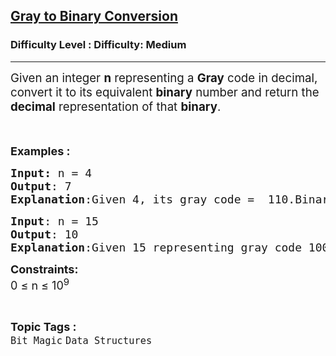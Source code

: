 <h2><a href="https://www.geeksforgeeks.org/problems/gray-to-binary-equivalent-1587115620/1">Gray to Binary Conversion</a></h2><h3>Difficulty Level : Difficulty: Medium</h3><hr><div class="problems_problem_content__Xm_eO"><p><span style="font-size: 14pt;">Given an integer <strong>n</strong> representing a <strong>Gray</strong> code in decimal, convert it to its equivalent <strong>binary</strong> number and return the <strong>decimal</strong> representation of that <strong>binary</strong>.</span></p>
<p><span style="font-size: 18px;"><img src="https://media.geeksforgeeks.org/img-practice/ScreenShot2021-08-27at10-1630039200.png" alt="">&nbsp;</span></p>
<p><span style="font-size: 18px;"><strong>Examples :</strong></span></p>
<pre><span style="font-size: 18px;"><strong>Input: </strong>n = 4
<strong>Output</strong>: 7
<strong>Explanation</strong>:Given 4, its gray code =  110.Binary equivalent of the gray code 110 is 100.Return 7 representing gray code 100.
</span></pre>
<pre><span style="font-size: 18px;"><strong>Input</strong>: n = 15
<strong>Output</strong>: 10
<strong>Explanation</strong>:Given 15 representing gray code 1000.Binary equivalent of gray code 1000 is 1111. Return 10 representing gray code 1111 i.e binary 1010.</span></pre>
<p><span style="font-size: 18px;"><strong>Constraints:</strong><br>0 ≤ n ≤ 10<sup>9</sup></span></p></div><br><p><span style=font-size:18px><strong>Topic Tags : </strong><br><code>Bit Magic</code>&nbsp;<code>Data Structures</code>&nbsp;